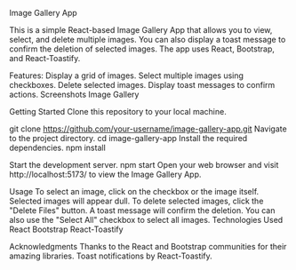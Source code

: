 Image Gallery App

This is a simple React-based Image Gallery App that allows you to view, select, and delete multiple images. You can also display a toast message to confirm the deletion of selected images. The app uses React, Bootstrap, and React-Toastify.

Features:
Display a grid of images.
Select multiple images using checkboxes.
Delete selected images.
Display toast messages to confirm actions.
Screenshots
Image Gallery

Getting Started
Clone this repository to your local machine.

git clone https://github.com/your-username/image-gallery-app.git
Navigate to the project directory.
cd image-gallery-app
Install the required dependencies.
npm install

Start the development server.
npm start
Open your web browser and visit http://localhost:5173/ to view the Image Gallery App.

Usage
To select an image, click on the checkbox or the image itself. Selected images will appear dull.
To delete selected images, click the "Delete Files" button. A toast message will confirm the deletion.
You can also use the "Select All" checkbox to select all images.
Technologies Used
React
Bootstrap
React-Toastify

Acknowledgments
Thanks to the React and Bootstrap communities for their amazing libraries.
Toast notifications by React-Toastify.





